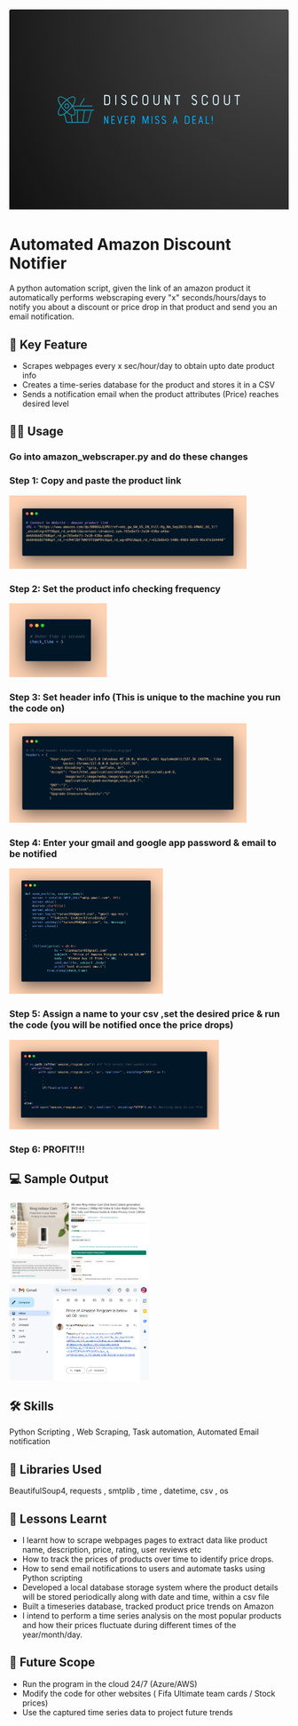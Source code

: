 <h1 align="center">
<img src="/Logo%20discount%20scout.png" width="640" height ="360">
</h1> 

# Automated Amazon Discount Notifier

A python automation script, given the link of an amazon product it automatically performs webscraping every "x" seconds/hours/days to notify you about a discount or price drop in that product and send you an email notification.

## 🔑 Key Feature
- Scrapes webpages every x sec/hour/day to obtain upto date product info 
- Creates a time-series database for the product and stores it in a CSV
- Sends a notification email when the product attributes (Price) reaches desired level

## 🧑‍💻️ Usage

### Go into amazon_webscraper.py and do these changes

### Step 1: Copy and paste the product link
<img src="media/Step 1.png" width=85% height=85%>

### Step 2: Set the product info checking frequency
<img src="media/step 2.png" width=35% height=35%>

### Step 3: Set header info (This is unique to the machine you run the code on)
<img src="media/step 3.png" width=85% height=85%>

### Step 4: Enter your gmail and google app password & email to be notified
<img src="media/step 4.png" width=55% height=55%>

### Step 5: Assign a name to your csv ,set the desired price & run the code (you will be notified once the price drops)
<img src="media/step 5.png" width=75% height=75%>

### Step 6: PROFIT!!!

## 💻 Sample Output
<img src="media/op1.png" width=50% height=50%>

<img src="media/op2.png" width=50% height=50%>

## 🛠 Skills
Python Scripting , Web Scraping, Task automation, Automated Email notification 

## 📖 Libraries Used
BeautifulSoup4, requests , smtplib , time , datetime, csv , os

## 📃 Lessons Learnt

- I learnt how to scrape webpages pages to extract data like product name, description, price, rating, user reviews etc
- How to track the prices of products over time to identify price drops. 
- How to send email notifications to users and automate tasks using Python scripting
- Developed a local database storage system where the product details will be stored periodically along with date and time, within a csv file 
- Built a timeseries database, tracked product price trends on Amazon
- I intend to perform a time series analysis on the most popular products and how their prices fluctuate during different times of the year/month/day.

## 🔮 Future Scope

- Run the program in the cloud 24/7 (Azure/AWS)
- Modify the code for other websites ( Fifa Ultimate team cards / Stock prices)
- Use the captured time series data to project future trends

